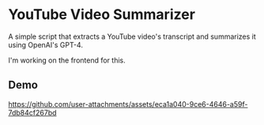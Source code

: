 # YouTube Video Summarizer

A simple script that extracts a YouTube video's transcript and summarizes it using OpenAI's GPT-4.

I'm working on the frontend for this.

## Demo
https://github.com/user-attachments/assets/eca1a040-9ce6-4646-a59f-7db84cf267bd



